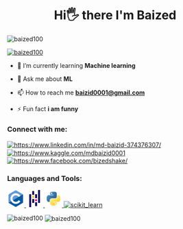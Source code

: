 
<h1 align="center">Hi🖐️ there I'm Baized</h1>
<p align="left"> <img src="https://komarev.com/ghpvc/?username=baized100&label=Profile%20views&color=0e75b6&style=flat" alt="baized100" /> </p>

<p align="left"> <a href="https://github.com/ryo-ma/github-profile-trophy"><img src="https://github-profile-trophy.vercel.app/?username=baized100" alt="baized100" /></a> </p>

- 🌱 I’m currently learning **Machine learning**

- 💬 Ask me about **ML**

- 📫 How to reach me **baizid0001@gmail.com**

- ⚡ Fun fact **i am funny**

<h3 align="left">Connect with me:</h3>
<p align="left">
<a href="https://linkedin.com/in/https://www.linkedin.com/in/md-baizid-374376307/" target="blank"><img align="center" src="https://raw.githubusercontent.com/rahuldkjain/github-profile-readme-generator/master/src/images/icons/Social/linked-in-alt.svg" alt="https://www.linkedin.com/in/md-baizid-374376307/" height="30" width="40" /></a>
<a href="https://kaggle.com/https://www.kaggle.com/mdbaizid0001" target="blank"><img align="center" src="https://raw.githubusercontent.com/rahuldkjain/github-profile-readme-generator/master/src/images/icons/Social/kaggle.svg" alt="https://www.kaggle.com/mdbaizid0001" height="30" width="40" /></a>
<a href="https://fb.com/https://www.facebook.com/bizedshake/" target="blank"><img align="center" src="https://raw.githubusercontent.com/rahuldkjain/github-profile-readme-generator/master/src/images/icons/Social/facebook.svg" alt="https://www.facebook.com/bizedshake/" height="30" width="40" /></a>
</p>

<h3 align="left">Languages and Tools:</h3>
<p align="left"> <a href="https://www.cprogramming.com/" target="_blank" rel="noreferrer"> <img src="https://raw.githubusercontent.com/devicons/devicon/master/icons/c/c-original.svg" alt="c" width="40" height="40"/> </a> <a href="https://pandas.pydata.org/" target="_blank" rel="noreferrer"> <img src="https://raw.githubusercontent.com/devicons/devicon/2ae2a900d2f041da66e950e4d48052658d850630/icons/pandas/pandas-original.svg" alt="pandas" width="40" height="40"/> </a> <a href="https://www.python.org" target="_blank" rel="noreferrer"> <img src="https://raw.githubusercontent.com/devicons/devicon/master/icons/python/python-original.svg" alt="python" width="40" height="40"/> </a> <a href="https://scikit-learn.org/" target="_blank" rel="noreferrer"> <img src="https://upload.wikimedia.org/wikipedia/commons/0/05/Scikit_learn_logo_small.svg" alt="scikit_learn" width="40" height="40"/> </a> </p>

<p><img align="left" src="https://github-readme-stats.vercel.app/api/top-langs?username=baized100&show_icons=true&locale=en&layout=compact" alt="baized100" /></p>

<p>&nbsp;<img align="center" src="https://github-readme-stats.vercel.app/api?username=baized100&show_icons=true&locale=en" alt="baized100" /></p>


